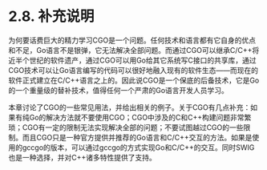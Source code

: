 # 2.8. 补充说明

为何要话费巨大的精力学习CGO是一个问题。任何技术和语言都有它自身的优点和不足，Go语言不是银弹，它无法解决全部问题。而通过CGO可以继承C/C++将近半个世纪的软件遗产，通过CGO可以用Go给其它系统写C接口的共享库，通过CGO技术可以让Go语言编写的代码可以很好地融入现有的软件生态——而现在的软件正式建立在C/C++语言之上的。因此说CGO是一个保底的后备技术，它是Go的一个重量级的替补技术，值得任何一个严肃的Go语言开发人员学习。

本章讨论了CGO的一些常见用法，并给出相关的例子。关于CGO有几点补充：如果有纯Go的解决方法就不要使用CGO；CGO中涉及的C和C++构建问题非常繁琐；CGO有一定的限制无法实现解决全部的问题；不要试图越过CGO的一些限制。而且CGO只是一种官方提供并推荐的Go语言和C/C++交互的方法。如果是使用的gccgo的版本，可以通过gccgo的方式实现Go和C/C++的交互。同时SWIG也是一种选择，并对C++诸多特性提供了支持。

